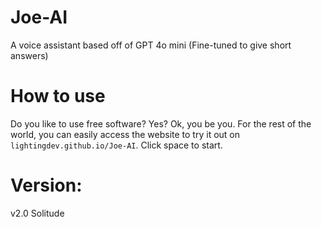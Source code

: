 # Joe-AI
A voice assistant based off of GPT 4o mini (Fine-tuned to give short answers)


# How to use
Do you like to use free software? Yes? Ok, you be you. For the rest of the world, you can easily access the website to try it out on ```lightingdev.github.io/Joe-AI```. Click space to start. 

# Version:
v2.0 Solitude


